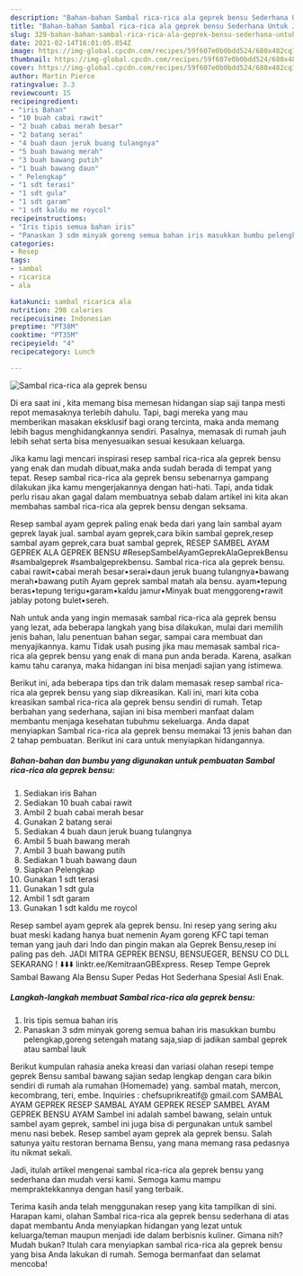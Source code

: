 ```yaml
---
description: "Bahan-bahan Sambal rica-rica ala geprek bensu Sederhana Untuk Jualan"
title: "Bahan-bahan Sambal rica-rica ala geprek bensu Sederhana Untuk Jualan"
slug: 329-bahan-bahan-sambal-rica-rica-ala-geprek-bensu-sederhana-untuk-jualan
date: 2021-02-14T16:01:05.854Z
image: https://img-global.cpcdn.com/recipes/59f607e0b0bdd524/680x482cq70/sambal-rica-rica-ala-geprek-bensu-foto-resep-utama.jpg
thumbnail: https://img-global.cpcdn.com/recipes/59f607e0b0bdd524/680x482cq70/sambal-rica-rica-ala-geprek-bensu-foto-resep-utama.jpg
cover: https://img-global.cpcdn.com/recipes/59f607e0b0bdd524/680x482cq70/sambal-rica-rica-ala-geprek-bensu-foto-resep-utama.jpg
author: Martin Pierce
ratingvalue: 3.3
reviewcount: 15
recipeingredient:
- "iris Bahan"
- "10 buah cabai rawit"
- "2 buah cabai merah besar"
- "2 batang serai"
- "4 buah daun jeruk buang tulangnya"
- "5 buah bawang merah"
- "3 buah bawang putih"
- "1 buah bawang daun"
- " Pelengkap"
- "1 sdt terasi"
- "1 sdt gula"
- "1 sdt garam"
- "1 sdt kaldu me roycol"
recipeinstructions:
- "Iris tipis semua bahan iris"
- "Panaskan 3 sdm minyak goreng semua bahan iris masukkan bumbu pelengkap,goreng setengah matang saja,siap di jadikan sambal geprek atau sambal lauk"
categories:
- Resep
tags:
- sambal
- ricarica
- ala

katakunci: sambal ricarica ala 
nutrition: 298 calories
recipecuisine: Indonesian
preptime: "PT38M"
cooktime: "PT35M"
recipeyield: "4"
recipecategory: Lunch

---
```



![Sambal rica-rica ala geprek bensu](https://img-global.cpcdn.com/recipes/59f607e0b0bdd524/680x482cq70/sambal-rica-rica-ala-geprek-bensu-foto-resep-utama.jpg)

Di era  saat ini , kita memang bisa memesan hidangan siap saji tanpa mesti repot memasaknya terlebih dahulu. Tapi, bagi mereka yang mau memberikan masakan eksklusif bagi orang tercinta, maka anda memang lebih bagus menghidangkannya sendiri. Pasalnya, memasak di rumah jauh lebih sehat serta bisa menyesuaikan sesuai kesukaan keluarga.

Jika kamu lagi mencari inspirasi resep sambal rica-rica ala geprek bensu yang enak dan mudah dibuat,maka anda sudah berada di tempat yang tepat. Resep sambal rica-rica ala geprek bensu  sebenarnya gampang dilakukan jika kamu mengerjakannya dengan hati-hati. Tapi, anda tidak perlu risau akan gagal dalam membuatnya 
sebab dalam artikel ini kita akan membahas sambal rica-rica ala geprek bensu dengan seksama.  

Resep sambal ayam geprek paling enak beda dari yang lain sambal ayam geprek layak jual. sambal ayam geprek,cara bikin sambal geprek,resep sambal ayam geprek,cara buat sambal geprek, RESEP SAMBEL AYAM GEPREK ALA GEPREK BENSU #ResepSambelAyamGeprekAlaGeprekBensu #sambalgeprek #sambalgeprekbensu. Sambal rica-rica ala geprek bensu. cabai rawit•cabai merah besar•serai•daun jeruk buang tulangnya•bawang merah•bawang putih Ayam geprek sambal matah ala bensu. ayam•tepung beras•tepung terigu•garam•kaldu jamur•Minyak buat menggoreng•rawit jablay potong bulet•sereh.

Nah untuk anda yang ingin memasak sambal rica-rica ala geprek bensu yang lezat, ada beberapa langkah yang bisa dilakukan, mulai dari memilih jenis bahan, lalu penentuan bahan segar, sampai cara membuat dan menyajikannya. kamu Tidak usah pusing jika mau memasak sambal rica-rica ala geprek bensu yang enak di mana pun anda berada. Karena, asalkan kamu  tahu caranya, maka hidangan ini bisa menjadi sajian yang istimewa.

Berikut ini, ada beberapa tips dan trik dalam memasak resep sambal rica-rica ala geprek bensu yang siap dikreasikan. Kali ini, mari kita coba kreasikan sambal rica-rica ala geprek bensu sendiri di rumah. Tetap berbahan yang sederhana, sajian ini bisa memberi manfaat dalam membantu menjaga kesehatan tubuhmu sekeluarga. Anda dapat menyiapkan Sambal rica-rica ala geprek bensu memakai 13 jenis bahan dan 2 tahap pembuatan. Berikut ini cara untuk menyiapkan hidangannya.

<!--inarticleads1-->

##### Bahan-bahan dan bumbu yang digunakan untuk pembuatan Sambal rica-rica ala geprek bensu:

1. Sediakan iris Bahan
1. Sediakan 10 buah cabai rawit
1. Ambil 2 buah cabai merah besar
1. Gunakan 2 batang serai
1. Sediakan 4 buah daun jeruk buang tulangnya
1. Ambil 5 buah bawang merah
1. Ambil 3 buah bawang putih
1. Sediakan 1 buah bawang daun
1. Siapkan  Pelengkap
1. Gunakan 1 sdt terasi
1. Gunakan 1 sdt gula
1. Ambil 1 sdt garam
1. Gunakan 1 sdt kaldu me roycol


Resep sambel ayam geprek ala geprek bensu. Ini resep yang sering aku buat meski kadang hanya buat nemenin Ayam goreng KFC tapi teman teman yang jauh dari Indo dan pingin makan ala Geprek Bensu,resep ini paling pas deh. JADI MITRA GEPREK BENSU, BENSUEGER, BENSU CO DLL SEKARANG ! ⬇️⬇️⬇️ linktr.ee/KemitraanGBExpress. Resep Tempe Geprek Sambal Bawang Ala Bensu Super Pedas Hot Sederhana Spesial Asli Enak. 

<!--inarticleads2-->

##### Langkah-langkah membuat Sambal rica-rica ala geprek bensu:

1. Iris tipis semua bahan iris
1. Panaskan 3 sdm minyak goreng semua bahan iris masukkan bumbu pelengkap,goreng setengah matang saja,siap di jadikan sambal geprek atau sambal lauk


Berikut kumpulan rahasia aneka kreasi dan variasi olahan resepi tempe geprek Bensu sambal bawang sajian sedap lengkap dengan cara bikin sendiri di rumah ala rumahan (Homemade) yang. sambal matah, mercon, kecombrang, teri, embe. Inquiries : chefsuprikreatif@ gmail.com SAMBAL AYAM GEPREK RESEP SAMBAL AYAM GEPREK RESEP SAMBEL AYAM GEPREK BENSU AYAM Sambel ini adalah sambel bawang, selain untuk sambel ayam geprek, sambel ini juga bisa di pergunakan untuk sambel menu nasi bebek. Resep sambel ayam geprek ala geprek bensu. Salah satunya yaitu restoran bernama Bensu, yang mana memang rasa pedasnya itu nikmat sekali. 

Jadi, itulah artikel mengenai  sambal rica-rica ala geprek bensu  yang sederhana dan mudah versi kami. Semoga kamu mampu mempraktekkannya dengan hasil yang terbaik. 

Terima kasih anda telah menggunakan resep yang kita tampilkan di sini. Harapan kami, olahan  Sambal rica-rica ala geprek bensu sederhana di atas dapat membantu Anda menyiapkan hidangan yang lezat untuk keluarga/teman maupun menjadi ide dalam berbisnis kuliner. Gimana nih? Mudah bukan? Itulah cara menyiapkan sambal rica-rica ala geprek bensu yang bisa Anda lakukan di rumah. Semoga bermanfaat dan selamat mencoba!

